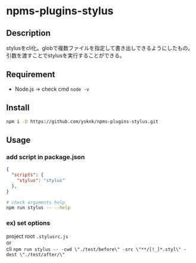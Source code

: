 # npms-plugins-stylus

## Description

stylusをcli化。globで複数ファイルを指定して書き出しできるようにしたもの。  
引数を渡すことでstylusを実行することができる。  

## Requirement

* Node.js -> check cmd `node -v`

## Install

```sh
npm i -D https://github.com/ysknk/npms-plugins-stylus.git
```

## Usage

### add script in package.json

```json
{
  "scripts": {
    "stylus": "stylus"
  },
}
```

```sh
# check arguments help
npm run stylus -- --help
```

### ex) set options

project root `.stylusrc.js`  
or  
cli `npm run stylus -- -cwd \"./test/before\" -src \"**/[!_]*.styl\" -dest \"./test/after/\" 
`
